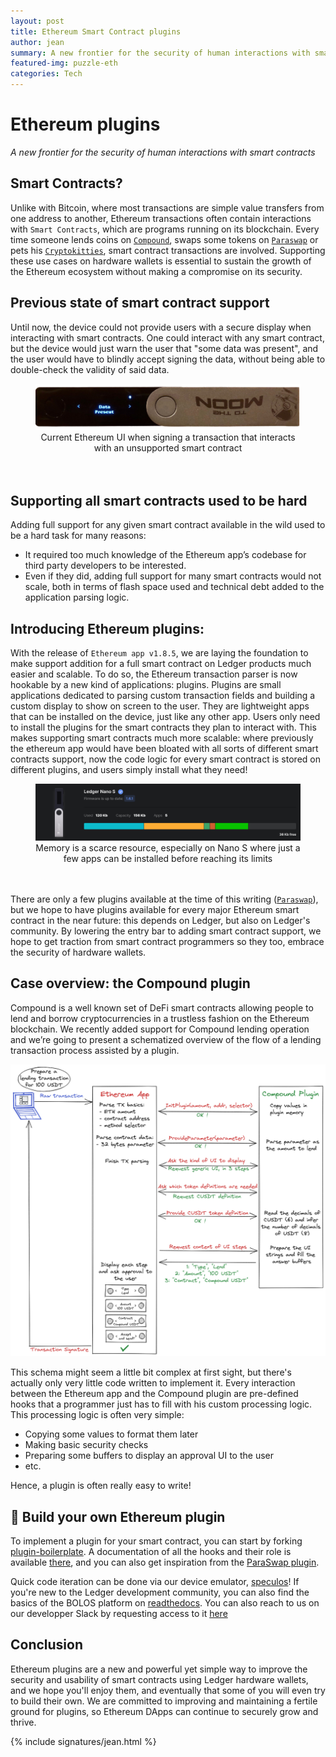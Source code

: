 ```yaml
---
layout: post
title: Ethereum Smart Contract plugins
author: jean
summary: A new frontier for the security of human interactions with smart contracts
featured-img: puzzle-eth
categories: Tech
---
```


# Ethereum plugins

_A new frontier for the security of human interactions with smart contracts_

## Smart Contracts?

Unlike with Bitcoin, where most transactions are simple value transfers from one address to another, Ethereum transactions often contain interactions with `Smart Contracts`, which are programs running on its blockchain. Every time someone lends coins on [`Compound`](https://compound.finance/), swaps some tokens on [`Paraswap`](https://paraswap.io/) or pets his [`Cryptokitties`](https://www.cryptokitties.co/), smart contract transactions are involved. Supporting these use cases on hardware wallets is essential to sustain the growth of the Ethereum ecosystem without making a compromise on its security.

## Previous state of smart contract support

Until now, the device could not provide users with a secure display when interacting with smart contracts. One could interact with any smart contract, but the device would just warn the user that "some data was present", and the user would have to blindly accept signing the data, without being able to double-check the validity of said data.

<center>
<figure class="image">
  <img src="/assets/eth_plugins/data_present_nano_x.png" alt="Nano X showing 'Data Present' when signing unsupported smart contract">
  <figcaption>Current Ethereum UI when signing a transaction that interacts with an unsupported smart contract</figcaption>
  <br/><br/>
</figure>
</center>

## Supporting all smart contracts used to be hard

Adding full support for any given smart contract available in the wild used to be a hard task for many reasons:

- It required too much knowledge of the Ethereum app’s codebase for third party developers to be interested.
- Even if they did, adding full support for many smart contracts would not scale, both in terms of flash space used and technical debt added to the application parsing logic.

## Introducing Ethereum plugins:

With the release of `Ethereum app v1.8.5`, we are laying the foundation to make support addition for a full smart contract on Ledger products much easier and scalable.
To do so, the Ethereum transaction parser is now hookable by a new kind of applications: plugins.
Plugins are small applications dedicated to parsing custom transaction fields and building a custom display to show on screen to the user. They are lightweight apps that can be installed on the device, just like any other app. Users only need to install the plugins for the smart contracts they plan to interact with. This makes supporting smart contracts much more scalable: where previously the ethereum app would have been bloated with all sorts of different smart contracts support, now the code logic for every smart contract is stored on different plugins, and users simply install what they need!

<center>
<figure class="image">
  <img src="/assets/eth_plugins/manager_view_nano_s.png" alt="Ledger Live Manager view, where only little space remains available to install new apps on a Nano S">
  <figcaption>Memory is a scarce resource, especially on Nano S where just a few apps can be installed before reaching its limits</figcaption>
  <br/><br/>
</figure>
</center>

There are only a few plugins available at the time of this writing ([`Paraswap`](https://github.com/LedgerHQ/app-plugin-paraswap)), but we hope to have plugins available for every major Ethereum smart contract in the near future: this depends on Ledger, but also on Ledger's community. By lowering the entry bar to adding smart contract support, we hope to get traction from smart contract programmers so they too, embrace the security of hardware wallets.

## Case overview: the Compound plugin

Compound is a well known set of DeFi smart contracts allowing people to lend and borrow cryptocurrencies in a trustless fashion on the Ethereum blockchain. We recently added support for Compound lending operation and we’re going to present a schematized overview of the flow of a lending transaction process assisted by a plugin.

![compound plugin interactions schema](../assets/eth_plugins/compound-plugin-interactions-schema.png "Overview of a lending transaction processng using a plugin")

This schema might seem a little bit complex at first sight, but there's actually only very little code written to implement it. Every interaction between the Ethereum app and the Compound plugin are pre-defined hooks that a programmer just has to fill with his custom processing logic. This processing logic is often very simple:

- Copying some values to format them later
- Making basic security checks
- Preparing some buffers to display an approval UI to the user
- etc.

Hence, a plugin is often really easy to write!

## 🦄 Build your own Ethereum plugin

To implement a plugin for your smart contract, you can start by forking [plugin-boilerplate](https://github.com/app-plugin-boilerplate). A documentation of all the hooks and their role is available [there](https://github.com/LedgerHQ/app-ethereum/blob/master/doc/ethapp_plugins.asc), and you can also get inspiration from the [ParaSwap plugin](https://github.com/LedgerHQ/app-plugin-paraswap).

Quick code iteration can be done via our device emulator, [speculos](https://blog.ledger.com/speculos/)!
If you're new to the Ledger development community, you can also find the basics of the BOLOS platform on [readthedocs](https://developers.ledger.com/). You can also reach to us on our developper Slack by requesting access to it [here](https://support.ledger.com/hc/en-us/requests/new)

## Conclusion

Ethereum plugins are a new and powerful yet simple way to improve the security and usability of smart contracts using Ledger hardware wallets, and we hope you'll enjoy them, and eventually that some of you will even try to build their own.
We are committed to improving and maintaining a fertile ground for plugins, so Ethereum DApps can continue to securely grow and thrive.

{% include signatures/jean.html %}
